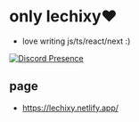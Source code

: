 # only lechixy❤️
- love writing js/ts/react/next :)

[![Discord Presence](https://lanyard.cnrad.dev/api/391511241786654721)](https://discord.com/users/391511241786654721)

## page
- https://lechixy.netlify.app/
